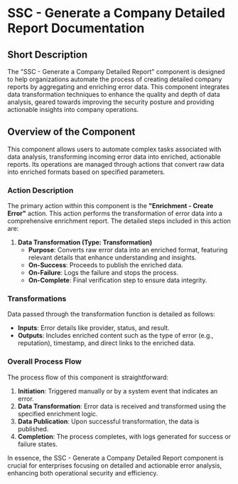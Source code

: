 # SSC - Generate a Company Detailed Report Documentation

## Short Description
The "SSC - Generate a Company Detailed Report" component is designed to help organizations automate the process of creating detailed company reports by aggregating and enriching error data. This component integrates data transformation techniques to enhance the quality and depth of data analysis, geared towards improving the security posture and providing actionable insights into company operations.

## Overview of the Component
This component allows users to automate complex tasks associated with data analysis, transforming incoming error data into enriched, actionable reports. Its operations are managed through actions that convert raw data into enriched formats based on specified parameters.

### Action Description
The primary action within this component is the **"Enrichment - Create Error"** action. This action performs the transformation of error data into a comprehensive enrichment report. The detailed steps included in this action are:

1. **Data Transformation (Type: Transformation)**
   - **Purpose**: Converts raw error data into an enriched format, featuring relevant details that enhance understanding and insights.
   - **On-Success**: Proceeds to publish the enriched data.
   - **On-Failure**: Logs the failure and stops the process.
   - **On-Complete**: Final verification step to ensure data integrity.

### Transformations
Data passed through the transformation function is detailed as follows:
   - **Inputs**: Error details like provider, status, and result.
   - **Outputs**: Includes enriched content such as the type of error (e.g., reputation), timestamp, and direct links to the enriched data.

### Overall Process Flow
The process flow of this component is straightforward:
1. **Initiation**: Triggered manually or by a system event that indicates an error.
2. **Data Transformation**: Error data is received and transformed using the specified enrichment logic.
3. **Data Publication**: Upon successful transformation, the data is published.
4. **Completion**: The process completes, with logs generated for success or failure states.

In essence, the SSC - Generate a Company Detailed Report component is crucial for enterprises focusing on detailed and actionable error analysis, enhancing both operational security and efficiency.

